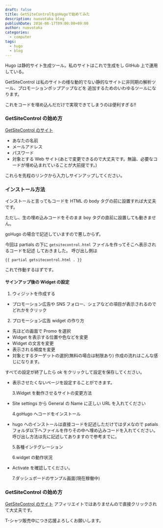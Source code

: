 ```yaml
---
draft: false
title: GetSiteControlをgoHugoで始めてみた
description: nuovotaka blog
publishDate: 2016-08-17T09:00:00+09:00
author: nuovotaka
categories:
  - computer
tags:
  - hugo
  - blog
---
```


Hugo は静的サイト生成ツール。私のサイトはこれで生成をし GitHub 上で運用している。

GetSiteControl は私のサイトの様な動的でない静的なサイトに非同期の解析ツール、プロモーションポップアップなどを
追加するためのいわゆるツールになります。

これをコードを埋め込んだだけで実現できてしまうのは便利すぎる!!

### GetSiteControl の始め方

[GetSiteControl のサイト](https://getsitecontrol.com/)

- あなたの名前
- メールアドレス
- パスワード
- 対象とする Web サイト(あとで変更できるので大丈夫です。無論、必要なコードが埋め込まれていることが大前提です。)

これらを先程のリンクから入力しサインアップしてください。

### インストール方法

インストールと言ってもコードを HTML の body タグの前に設置すれば大丈夫です。

ただし、生の埋め込みコードをそのまま boy タグの直前に設置しても動きません。

goHugo の場合で記述していますので悪しからず。

今回は partials の下に `getsitecontrol.html` ファイルを作ってそこへ表示されるコードを記述
しておきました。
呼び出し側は

```
{{ partial getsitecontrol.html . }}

```

これで作動するはずです。

#### サインアップ後の Widget の設定

1. ウィジットを作成する

- プロモーション広告や SNS フォロー、シェアなどの項目が表示されるのでどれかをクリック

2. プロモーション広告 widget の作り方

- 先ほどの画面で Promo を選択
- Widget を表示する位置や色などを変更
- Widget の文言を変更
- 表示される頻度を変更
- 対象とするターゲットの選択(無料の場合は制限あり)
  作成の流れはこんな感じになります。

すべての設定が終了したら ok をクリックして設定を保存してください。

- 表示させたくないページを設定することができます。

  3.Widget を動作させるサイトの変更方法

- Site settings から General の Name に正しい URL を入れてください

  4.goHugo へコードをインストール

- hugo へのインストールは直接コードを記述しただけではダメなので patials フォルダ以下へファイルを作りその中へ埋め込みコードを入れてください。
  呼び出し方法は先に記述してありますので参考までに。

  5.各種インテグレーション

  6.widget の動作状況

- Activate を確認してください。

  7.ダッシュボードのサンプル画面(現在稼働中)

### GetSiteControl の始め方

[GetSiteControl のサイト](https://getsitecontrol.com/)
アフィリエイトではありませんので直接クリックされて大丈夫です。

T-シャツ販売中につき応援よろしくお願いします。
